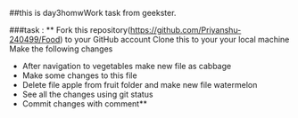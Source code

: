 ##this is day3homwWork task from geekster.

###task :
**
Fork this repository(https://github.com/Priyanshu-240499/Food) to your GitHub account 
Clone this to your your local machine
Make the following changes
- After navigation to vegetables make new file as cabbage
- Make some changes to this file
- Delete file apple from fruit folder and make new file watermelon
- See all the changes using git status
- Commit changes with comment**
